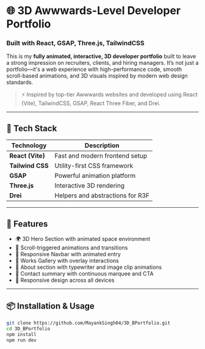 # 🌐 3D Awwwards-Level Developer Portfolio

### Built with React, GSAP, Three.js, TailwindCSS

This is my **fully animated, interactive, 3D developer portfolio** built to leave a strong impression on recruiters, clients, and hiring managers. It’s not just a portfolio—it's a web experience with high-performance code, smooth scroll-based animations, and 3D visuals inspired by modern web design standards.

> ⚡ Inspired by top-tier Awwwards websites and developed using React (Vite), TailwindCSS, GSAP, React Three Fiber, and Drei.



---

## 🚀 Tech Stack

| Technology       | Description                             |
| ---------------- | --------------------------------------- |
| **React (Vite)** | Fast and modern frontend setup          |
| **Tailwind CSS** | Utility-first CSS framework             |
| **GSAP**         | Powerful animation platform             |
| **Three.js**     | Interactive 3D rendering                |
| **Drei**         | Helpers and abstractions for R3F        |

---

## 📁 Features

- 🌍 3D Hero Section with animated space environment
- 🎯 Scroll-triggered animations and transitions
- 📱 Responsive Navbar with animated entry
- 📸 Works Gallery with overlay interactions
- 🧠 About section with typewriter and image clip animations
- 💌 Contact summary with continuous marquee and CTA
- 🧩 Responsive design across all devices

---

## 📦 Installation & Usage

```bash
git clone https://github.com/MayankSingh04/3D_BPortfolio.git
cd 3D_BPortfolio
npm install
npm run dev
